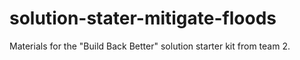 # solution-stater-mitigate-floods
Materials for the "Build Back Better" solution starter kit from team 2.
